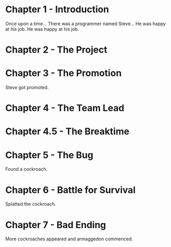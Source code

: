 # Chapter 1 - Introduction
Once upon a time...
There was a programmer named Steve...
He was happy at his job.
He was happy at his job.
# Chapter 2 - The Project
# Chapter 3 - The Promotion
Steve got promoted.
# Chapter 4 - The Team Lead
# Chapter 4.5 - The Breaktime
# Chapter 5 - The Bug
Found a cockroach.
# Chapter 6 - Battle for Survival
Splatted the cockroach.
# Chapter 7 - Bad Ending
More cockroaches appeared and armaggedon commenced.